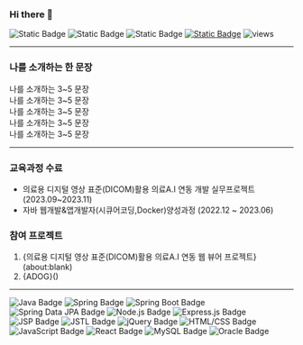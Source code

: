 ### Hi there 👋
![Static Badge](https://img.shields.io/badge/MyBadge-blue)
![Static Badge](https://img.shields.io/badge/flat-square)
![Static Badge](https://img.shields.io/badge/:Spring-6DB33F?style=flat-square&logo=Spring&logoColor=white)
[![Static Badge](https://img.shields.io/badge/mail-6DB33F?style=flat-square&logo=Spring&logoColor=white)](mailto:j3261221@gmail.com)
![views](https://gh-hits.nomadcoders.workers.dev/view?username=j3261221)


---

### 나를 소개하는 한 문장

나를 소개하는 3~5 문장<br>
나를 소개하는 3~5 문장<br>
나를 소개하는 3~5 문장<br>
나를 소개하는 3~5 문장<br>
나를 소개하는 3~5 문장<br>

---

### 교육과정 수료
* 의료용 디지털 영상 표준(DICOM)활용 의료A.I 연동 개발 실무프로젝트 (2023.09~2023.11)
* 자바 웹개발&앱개발자(시큐어코딩,Docker)양성과정 (2022.12 ~ 2023.06)

### 참여 프로젝트
1. {의료용 디지털 영상 표준(DICOM)활용 의료A.I 연동 웹 뷰어 프로젝트}(about:blank)
2. {ADOG}()

---

![Java Badge](https://img.shields.io/badge/Java-007396?style=flat-square&logo=coffeescript&logoColor=white)
![Spring Badge](https://img.shields.io/badge/Spring-6DB33F?style=flat-square&logo=Spring&logoColor=white)
![Spring Boot Badge](https://img.shields.io/badge/Spring_Boot-6DB33F?style=flat-square&logo=Spring-Boot&logoColor=white)
![Spring Data JPA Badge](https://img.shields.io/badge/Spring_Data_JPA-6DB33F?style=flat-square&logo=Spring-Data-JPA&logoColor=white)
![Node.js Badge](https://img.shields.io/badge/Node.js-339933?style=flat-square&logo=Node.js&logoColor=white)
![Express.js Badge](https://img.shields.io/badge/Express.js-000000?style=flat-square&logo=Express&logoColor=white)
![JSP Badge](https://img.shields.io/badge/JSP-007396?style=flat-square&logo=Java&logoColor=white)
![JSTL Badge](https://img.shields.io/badge/JSTL-007396?style=flat-square&logo=Java&logoColor=white)
![jQuery Badge](https://img.shields.io/badge/jQuery-0769AD?style=flat-square&logo=jQuery&logoColor=white)
![HTML/CSS Badge](https://img.shields.io/badge/HTML/CSS-E34F26?style=flat-square&logo=HTML5&logoColor=white)
![JavaScript Badge](https://img.shields.io/badge/JavaScript-F7DF1E?style=flat-square&logo=JavaScript&logoColor=black)
![React Badge](https://img.shields.io/badge/React-61DAFB?style=flat-square&logo=React&logoColor=white)
![MySQL Badge](https://img.shields.io/badge/MySQL-4479A1?style=flat-square&logo=MySQL&logoColor=white)
![Oracle Badge](https://img.shields.io/badge/Oracle-F80000?style=flat-square&logo=Oracle&logoColor=white)



<!--
**j3261221/j3261221** is a ✨ _special_ ✨ repository because its `README.md` (this file) appears on your GitHub profile.

Here are some ideas to get you started:

- 🔭 I’m currently working on ...
- 🌱 I’m currently learning ...
- 👯 I’m looking to collaborate on ...
- 🤔 I’m looking for help with ...
- 💬 Ask me about ...
- 📫 How to reach me: ...
- 😄 Pronouns: ...
- ⚡ Fun fact: ...
-->
